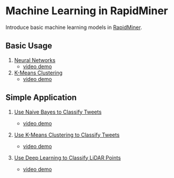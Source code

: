 # Machine Learning in RapidMiner
Introduce basic machine learning models in [RapidMiner](https://rapidminer.com/).
## Basic Usage
1.  [Neural Networks](https://github.com/xbwei/machine_learning_in_rapidminer/tree/master/neural_networks)
    * [video demo](https://www.youtube.com/watch?v=U82eGfKUWa0)
2.  [K-Means Clustering](https://github.com/xbwei/machine_learning_in_rapidminer/tree/master/kmeans_clustering)
    * [video demo](https://www.youtube.com/watch?v=G0AM6-KtauY)
## Simple Application
1.  [Use Naive Bayes to Classify Tweets](https://github.com/xbwei/machine_learning_in_rapidminer/tree/master/naive_bayes_classifiy_tweet)
    * [video demo](https://www.youtube.com/watch?v=AY_YBZvp1Qc)
    
2.  [Use K-Means Clustering to Classify Tweets](https://github.com/xbwei/machine_learning_in_rapidminer/tree/master/kmeans_classify_tweets)
    * [video demo]()    
    
3.  [Use Deep Learning to Classify LiDAR Points](https://github.com/xbwei/machine_learning_in_rapidminer/tree/master/deep_learning_classify_lidar)
    * [video demo](https://www.youtube.com/watch?v=3QRsKoSlEIY)    
